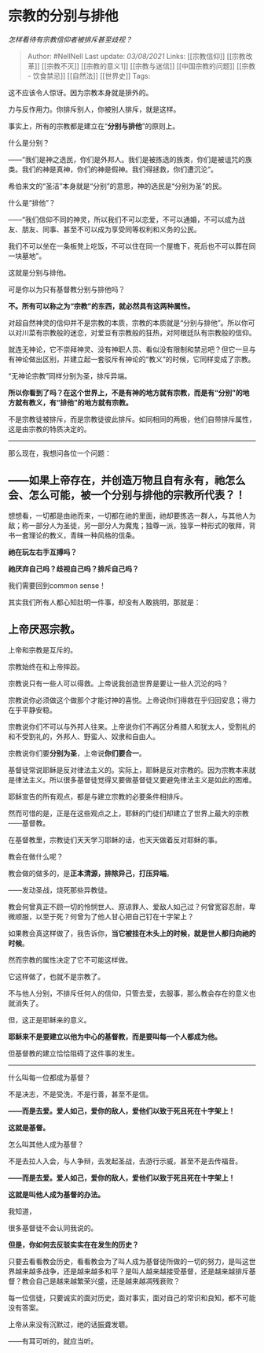 # 宗教的分别与排他
*怎样看待有宗教信仰者被排斥甚至歧视？*

> Author: #NellNell 
Last update: *03/08/2021* 
Links: [[宗教信仰]] [[宗教改革]] [[宗教不灭]] [[宗教的意义1]] [[宗教与迷信]] [[中国宗教的问题]] [[宗教 - 饮食禁忌]] [[自然法]] [[世界史]]
Tags:   
  

这不应该令人惊讶。因为宗教本身就是排外的。

力与反作用力。你排斥别人，你被别人排斥，就是这样。

事实上，所有的宗教都是建立在“**分别与排他**”的原则上。

什么是分别？

——“我们是神之选民，你们是外邦人。我们是被拣选的族类，你们是被诅咒的族类。我们的神是真神，你们的神是假神。我们得拯救，你们遭沉沦”。

希伯来文的“圣洁”本身就是“分别”的意思，神的选民是“分别为圣”的民。

什么是“排他”？

——“我们信仰不同的神灵，所以我们不可以恋爱，不可以通婚，不可以成为战友、朋友、同事、甚至不可以成为享受同等权利和义务的公民。

我们不可以坐在一条板凳上吃饭，不可以住在同一个屋檐下，死后也不可以葬在同一块墓地”。

这就是分别与排他。

可是你以为只有基督教分别与排他吗？

**不。所有可以称之为“宗教”的东西，就必然具有这两种属性。**

对超自然神灵的信仰并不是宗教的本质，宗教的本质就是“分别与排他”。所以你可以对川菜有宗教般的迷恋，对爱豆有宗教般的狂热，对阿根廷队有宗教般的信仰。

就连无神论，它不崇拜神灵、没有神职人员、看似没有限制和禁忌吧？但它一旦与有神论做出区别，并建立起一套驳斥有神论的“教义”的时候，它同样变成了宗教。

“无神论宗教”同样分别为圣，排斥异端。

**所以你看到了吗？在这个世界上，不是有神的地方就有宗教，而是有“分别”的地方就有教义，有“排他”的地方就有宗教。**

不是宗教徒被排斥，而是宗教徒彼此排斥。如同相同的两极，他们自带排斥属性，这是由宗教的特质决定的。

---

那么现在，我想问各位一个问题：

## **——如果上帝存在，并创造万物且自有永有，祂怎么会、怎么可能，被一个分别与排他的宗教所代表？！**

想想看，一切都是由祂而来，一切都在祂的里面，祂却要拣选一群人，与其他人为敌；称一部分人为圣徒，另一部分人为魔鬼；独尊一派，独享一种形式的敬拜，背书一套理论的教义，青睐一种风格的信条。

**祂在玩左右手互搏吗？**

**祂厌弃自己吗？歧视自己吗？排斥自己吗？**

  

  

我们需要回到common sense！

其实我们所有人都心知肚明一件事，却没有人敢挑明，那就是：

## 上帝厌恶宗教。

上帝和宗教是互斥的。

宗教始终在和上帝摔跤。

宗教说只有一些人可以得救。上帝说我创造世界是要让一些人沉沦的吗？

宗教说你必须做这个做那个才能讨神的喜悦。上帝说你们得救在乎归回安息；得力在乎平静安稳。

宗教说你们不可以与外邦人往来。上帝说你们不再区分希腊人和犹太人，受割礼的和不受割礼的，外邦人、野蛮人、奴隶和自由人。

宗教说你们要**分别为圣**，上帝说**你们要合一**。

  

  

基督徒常说耶稣是反对律法主义的。实际上，耶稣是反对宗教的。因为宗教本来就是律法主义。所以很多基督徒觉得又要做基督徒又要避免律法主义是如此的困难。

耶稣宣告的所有观点，都是与建立宗教的必要条件相排斥。

然而可惜的是，正是在这些观点之上，耶稣的门徒们却建立了世界上最大的宗教——基督教。

在基督教里，宗教徒们天天学习耶稣的话，也天天做着反对耶稣的事。

教会在做什么呢？

教会做的做多的，是**正本清源，排除异己，打压异端**。

——发动圣战，烧死那些异教徒。

教会何曾真正不顾一切的怜悯世人、原谅罪人、爱敌人如己过？何曾宽容忍耐，卑微顺服，以至于死？何曾为了他人甘心把自己钉在十字架上？

如果教会真这样做了，我告诉你，**当它被挂在木头上的时候，就是世人都归向祂的时候**。

然而宗教的属性决定了它不可能这样做。

它这样做了，也就不是宗教了。

不与他人分别，不排斥任何人的信仰，只管去爱，去服事，那么教会存在的意义也就消失了。

但，这正是耶稣来的意义。

**耶稣来不是要建立以他为中心的基督教，而是要叫每一个人都成为他。**

但基督教的建立恰恰阻碍了这件事的发生。

---

什么叫每一位都成为基督？

不是决志，不是受洗，不是行善，甚至不是信。

**——而是去爱。爱人如己，爱你的敌人，爱他们以致于死且死在十字架上！**

**这就是基督。**

怎么叫其他人成为基督？

不是去拉人入会，与人争辩，去发起圣战，去游行示威，甚至不是去传福音。

**——而是去爱。爱人如己，爱你的敌人，爱他们以致于死且死在十字架上！**

**这就是叫他人成为基督的办法。**

  

  

我知道，

很多基督徒不会认同我说的。

**但是，你如何去反驳实实在在发生的历史？**

只要去看看教会历史，看看教会为了叫人成为基督徒所做的一切的努力，是叫这世界越来越多战争，还是越来越多和平？是叫人越来越接受基督，还是越来越排斥基督？教会自己是越来越繁荣兴盛，还是越来越凋残衰败？

每一位信徒，只要诚实的面对历史，面对事实，面对自己的常识和良知，都不可能没有答案。

上帝从来没有沉默过，祂的话振聋发聩。

——有耳可听的，就应当听。